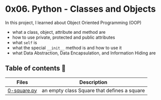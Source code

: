# 0x06. Python - Classes and Objects

In this project, I learned about Object Oriented Programming (OOP)
- what a class, object, attribute and method are
- how to use private, protected and public attributes
- what `self` is
- what the special `__init__` method is and how to use it
- what Data Abstraction, Data Encapsulation, and Information Hiding are



## Table of contents :book:
Files | Description
----- | -----------
[0-square.py](./0-square.py) | an empty class Square that defines a square
